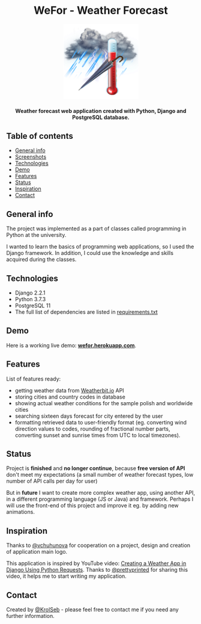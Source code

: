 <h1 align="center"> WeFor - Weather Forecast </h1>
<p align="center">
    <img alt="HG" title="WeFor Logo" src="https://raw.githubusercontent.com/KrolSeb/WeFor/master/WeatherForecast/static/img/extended.png" width="200" height="200">
</p>
<h4 align="center">
  Weather forecast web application created with Python, Django and PostgreSQL database.
</h4>



## Table of contents

- [General info](#general-info)
- [Screenshots](#screenshots)
- [Technologies](#technologies)
- [Demo](#demo)
- [Features](#features)
- [Status](#status)
- [Inspiration](#inspiration)
- [Contact](#contact)

## General info

The project was implemented as a part of classes called programming in Python at the university. 

I wanted to learn the basics of programming web applications, so I used the Django framework. In addition, I could use the knowledge and skills acquired during the classes.

## Technologies

- Django 2.2.1
- Python 3.7.3
- PostgreSQL 11
- The full list of dependencies are listed in [requirements.txt](https://github.com/KrolSeb/WeFor/blob/master/requirements.txt)

## Demo

Here is a working live demo: **[wefor.herokuapp.com](http://wefor.herokuapp.com)**.

## Features

List of features ready:

- getting weather data from [Weatherbit.io](https://www.weatherbit.io/) API
- storing cities and country codes in database
- showing actual weather conditions for the sample polish and worldwide cities
- searching sixteen days forecast for city entered by the user 
- formatting retrieved data to user-friendly format (eg. converting wind direction values to codes, rounding of fractional number parts, converting sunset and sunrise times from UTC to local timezones).

## Status

Project is **finished** and **no longer continue**, because **free version of API** don't meet my expectations (a small number of weather forecast types, low number of API calls per day for user)

But in **future** I want to create more complex weather app, using another API, in a different programming language (JS or Java) and framework. Perhaps I will use the front-end of this project and improve it eg. by adding new animations. 

## Inspiration

Thanks to [@vchuhunova](https://github.com/vchuhunova) for cooperation on a project, design and creation of application main logo.

This application is inspired by YouTube video: [Creating a Weather App in Django Using Python Requests](https://www.youtube.com/watch?v=v7xjdXWZafY). Thanks to [@prettyprinted](https://github.com/prettyprinted) for sharing this video, it helps me to start writing my application.

## Contact

Created by [@KrolSeb](https://krolseb.github.io/) - please feel free to contact me if you need any further information.
